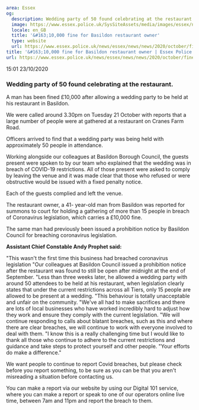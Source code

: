 ```yaml
area: Essex
og:
  description: Wedding party of 50 found celebrating at the restaurant.
  image: https://www.essex.police.uk/SysSiteAssets/media/images/essex/news/library-images/600/ep-news-600.jpg?crop=(0,20,600,336)&amp;w=600&amp;h=300&amp;scale=both
  locale: en_GB
  title: '&#163;10,000 fine for Basildon restaurant owner'
  type: website
  url: https://www.essex.police.uk/news/essex/news/news/2020/october/fine-for-basildon-restaurant-owner/
title: '&#163;10,000 fine for Basildon restaurant owner | Essex Police'
url: https://www.essex.police.uk/news/essex/news/news/2020/october/fine-for-basildon-restaurant-owner/
```

15:01 23/10/2020

### Wedding party of 50 found celebrating at the restaurant.

A man has been fined £10,000 after allowing a wedding party to be held at his restaurant in Basildon.

We were called around 3.30pm on Tuesday 21 October with reports that a large number of people were at gathered at a restaurant on Cranes Farm Road.

Officers arrived to find that a wedding party was being held with approximately 50 people in attendance.

Working alongside our colleagues at Basildon Borough Council, the guests present were spoken to by our team who explained that the wedding was in breach of COVID-19 restrictions. All of those present were asked to comply by leaving the venue and it was made clear that those who refused or were obstructive would be issued with a fixed penalty notice.

Each of the guests complied and left the venue.

The restaurant owner, a 41- year-old man from Basildon was reported for summons to court for holding a gathering of more than 15 people in breach of Coronavirus legislation, which carries a £10,000 fine.

The same man had previously been issued a prohibition notice by Basildon Council for breaching coronavirus legislation.

**Assistant Chief Constable Andy Prophet said:**

"This wasn't the first time this business had breached coronavirus legislation
"Our colleagues at Basildon Council issued a prohibition notice after the restaurant was found to still be open after midnight at the end of September.
"Less than three weeks later, he allowed a wedding party with around 50 attendees to be held at his restaurant, when legislation clearly states that under the current restrictions across all Tiers, only 15 people are allowed to be present at a wedding.
"This behaviour is totally unacceptable and unfair on the community.
"We've all had to make sacrifices and there are lots of local businesses who have worked incredibly hard to adjust how they work and ensure they comply with the current legislation.
"We will continue responding to calls about blatant breaches, such as this and where there are clear breaches, we will continue to work with everyone involved to deal with them.
"I know this is a really challenging time but I would like to thank all those who continue to adhere to the current restrictions and guidance and take steps to protect yourself and other people.
"Your efforts do make a difference."

We want people to continue to report Covid breaches, but please check before you report something, to be sure as you can be that you aren't misreading a situation before contacting us.

You can make a report via our website by using our Digital 101 service, where you can make a report or speak to one of our operators online live time, between 7am and 11pm and report the breach to them.
